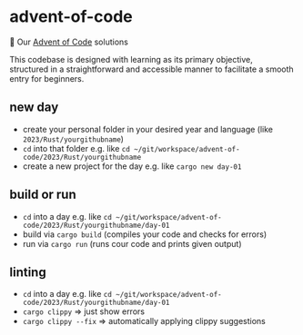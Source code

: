 # advent-of-code

🎄 Our [Advent of Code](https://adventofcode.com) solutions

This codebase is designed with learning as its primary objective,  
structured in a straightforward and accessible manner to facilitate a smooth entry for beginners.

## new day

-   create your personal folder in your desired year and language (like `2023/Rust/yourgithubname`)
-   `cd` into that folder e.g. like `cd ~/git/workspace/advent-of-code/2023/Rust/yourgithubname`
-   create a new project for the day e.g. like `cargo new day-01`

## build or run

-   `cd` into a day e.g. like `cd ~/git/workspace/advent-of-code/2023/Rust/yourgithubname/day-01`
-   build via `cargo build` (compiles your code and checks for errors)
-   run via `cargo run` (runs cour code and prints given output)

## linting

-   `cd` into a day e.g. like `cd ~/git/workspace/advent-of-code/2023/Rust/yourgithubname/day-01`
-   `cargo clippy` => just show errors
-   `cargo clippy --fix` => automatically applying clippy suggestions
